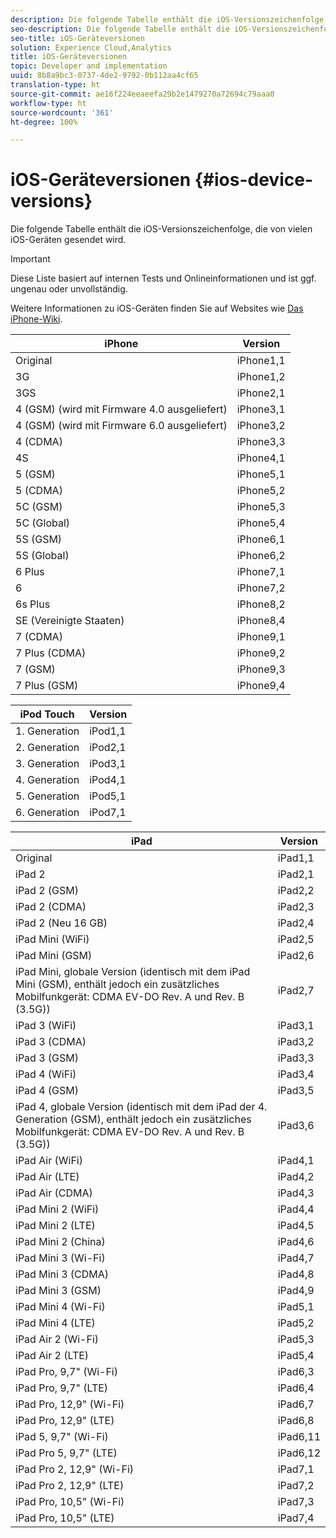 ```yaml
---
description: Die folgende Tabelle enthält die iOS-Versionszeichenfolge, die von vielen iOS-Geräten gesendet wird.
seo-description: Die folgende Tabelle enthält die iOS-Versionszeichenfolge, die von vielen iOS-Geräten gesendet wird.
seo-title: iOS-Geräteversionen
solution: Experience Cloud,Analytics
title: iOS-Geräteversionen
topic: Developer and implementation
uuid: 8b8a9bc3-0737-4de2-9792-0b112aa4cf65
translation-type: ht
source-git-commit: ae16f224eeaeefa29b2e1479270a72694c79aaa0
workflow-type: ht
source-wordcount: '361'
ht-degree: 100%

---
```



# iOS-Geräteversionen {#ios-device-versions}

Die folgende Tabelle enthält die iOS-Versionszeichenfolge, die von vielen iOS-Geräten gesendet wird.

>[!IMPORTANT]
>
>Diese Liste basiert auf internen Tests und Onlineinformationen und ist ggf. ungenau oder unvollständig.

Weitere Informationen zu iOS-Geräten finden Sie auf Websites wie [Das iPhone-Wiki](https://theiphonewiki.com/wiki/Models).

| **iPhone** | **Version** |
|---|---|
| Original | iPhone1,1 |
| 3G | iPhone1,2 |
| 3GS | iPhone2,1 |
| 4 (GSM) (wird mit Firmware 4.0 ausgeliefert) | iPhone3,1 |
| 4 (GSM) (wird mit Firmware 6.0 ausgeliefert) | iPhone3,2 |
| 4 (CDMA) | iPhone3,3 |
| 4S | iPhone4,1 |
| 5 (GSM) | iPhone5,1 |
| 5 (CDMA) | iPhone5,2 |
| 5C (GSM) | iPhone5,3 |
| 5C (Global) | iPhone5,4 |
| 5S (GSM) | iPhone6,1 |
| 5S (Global) | iPhone6,2 |
| 6 Plus | iPhone7,1 |
| 6 | iPhone7,2 |
| 6s Plus | iPhone8,2 |
| SE (Vereinigte Staaten) | iPhone8,4 |
| 7 (CDMA) | iPhone9,1 |
| 7 Plus (CDMA) | iPhone9,2 |
| 7 (GSM) | iPhone9,3 |
| 7 Plus (GSM) | iPhone9,4 |

| **iPod Touch** | **Version** |
|---|---|
| 1. Generation | iPod1,1 |
| 2. Generation | iPod2,1 |
| 3. Generation | iPod3,1 |
| 4. Generation | iPod4,1 |
| 5. Generation | iPod5,1 |
| 6. Generation | iPod7,1 |

| **iPad** | **Version** |
|---|---|
| Original | iPad1,1 |
| iPad 2 | iPad2,1 |
| iPad 2 (GSM) | iPad2,2 |
| iPad 2 (CDMA) | iPad2,3 |
| iPad 2 (Neu 16 GB) | iPad2,4 |
| iPad Mini (WiFi) | iPad2,5 |
| iPad Mini (GSM) | iPad2,6 |
| iPad Mini, globale Version (identisch mit dem iPad Mini (GSM), enthält jedoch ein zusätzliches Mobilfunkgerät: CDMA EV-DO Rev. A und Rev. B (3.5G)) | iPad2,7 |
| iPad 3 (WiFi) | iPad3,1 |
| iPad 3 (CDMA) | iPad3,2 |
| iPad 3 (GSM) | iPad3,3 |
| iPad 4 (WiFi) | iPad3,4 |
| iPad 4 (GSM) | iPad3,5 |
| iPad 4, globale Version (identisch mit dem iPad der 4. Generation (GSM), enthält jedoch ein zusätzliches Mobilfunkgerät: CDMA EV-DO Rev. A und Rev. B (3.5G)) | iPad3,6 |
| iPad Air (WiFi) | iPad4,1 |
| iPad Air (LTE) | iPad4,2 |
| iPad Air (CDMA) | iPad4,3 |
| iPad Mini 2 (WiFi) | iPad4,4 |
| iPad Mini 2 (LTE) | iPad4,5 |
| iPad Mini 2 (China) | iPad4,6 |
| iPad Mini 3 (Wi-Fi) | iPad4,7 |
| iPad Mini 3 (CDMA) | iPad4,8 |
| iPad Mini 3 (GSM) | iPad4,9 |
| iPad Mini 4 (Wi-Fi) | iPad5,1 |
| iPad Mini 4 (LTE) | iPad5,2 |
| iPad Air 2 (Wi-Fi) | iPad5,3 |
| iPad Air 2 (LTE) | iPad5,4 |
| iPad Pro, 9,7&quot; (Wi-Fi) | iPad6,3 |
| iPad Pro, 9,7&quot; (LTE) | iPad6,4 |
| iPad Pro, 12,9&quot; (Wi-Fi) | iPad6,7 |
| iPad Pro, 12,9&quot; (LTE) | iPad6,8 |
| iPad 5, 9,7&quot; (Wi-Fi) | iPad6,11 |
| iPad Pro 5, 9,7&quot; (LTE) | iPad6,12 |
| iPad Pro 2, 12,9&quot; (Wi-Fi) | iPad7,1 |
| iPad Pro 2, 12,9&quot; (LTE) | iPad7,2 |
| iPad Pro, 10,5&quot; (Wi-Fi) | iPad7,3 |
| iPad Pro, 10,5&quot; (LTE) | iPad7,4 |

